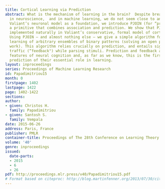 ```yaml
---
title: Cortical Learning via Prediction
abstract: What is the mechanism of learning in the brain?  Despite breathtaking advances
  in neuroscience,  and in machine learning, we do not seem close to an answer.  Using
  Valiant’s neuronal model as a foundation, we introduce PJOIN (for “predictive join"),
  a primitive that combines association and prediction. We show that PJOIN can be
  implemented naturally in Valiant’s conservative, formal model of cortical computation.
  Using PJOIN — and almost nothing else — we give a simple algorithm for unsupervised
  learning of arbitrary ensembles of binary patterns (solving an open problem in Valiant’s
  work). This algorithm relies crucially on prediction, and entails significant downward
  traffic (“feedback") while parsing stimuli. Prediction and feedback are well-known
  features of neural cognition and, as far as we know, this is the first theoretical
  prediction of their essential role in learning.
layout: inproceedings
series: Proceedings of Machine Learning Research
id: Papadimitriou15
month: 0
firstpage: 1402
lastpage: 1422
page: 1402-1422
sections: 
author:
- given: Christos H.
  family: Papadimitriou
- given: Santosh S.
  family: Vempala
date: 2015-06-26
address: Paris, France
publisher: PMLR
container-title: Proceedings of The 28th Conference on Learning Theory
volume: '40'
genre: inproceedings
issued:
  date-parts:
  - 2015
  - 6
  - 26
pdf: http://proceedings.mlr.press/v40/Papadimitriou15.pdf
# Format based on citeproc: http://blog.martinfenner.org/2013/07/30/citeproc-yaml-for-bibliographies/
---
```

